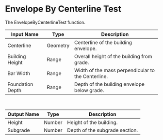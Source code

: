 
            
# Envelope By Centerline Test

The EnvelopeByCenterlineTest function.

|Input Name|Type|Description|
|---|---|---|
|Centerline|Geometry|Centerline of the building envelope.|
|Building Height|Range|Overall height of the building from grade.|
|Bar Width|Range|Width of the mass perpendicular to the Centerline.|
|Foundation Depth|Range|Depth of the building envelope below grade.|


<br>

|Output Name|Type|Description|
|---|---|---|
|Height|Number|Height of the building.|
|Subgrade|Number|Depth of the subgrade section.|

